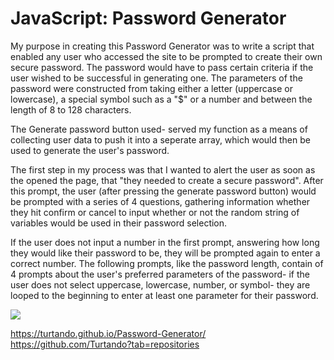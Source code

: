 # JavaScript: Password Generator

My purpose in creating this Password Generator was to write a script that enabled any user who accessed the site to be prompted to create their own secure password.
The password would have to pass certain criteria if the user wished to be successful in generating one. The parameters of the password were constructed from taking either a letter (uppercase or lowercase), a special symbol such as a "$" or a number and between the length of 8 to 128 characters.

The Generate password button used- served my function as a means of collecting user data to push it into a seperate array, which would then be used to generate the user's password.

The first step in my process was that I wanted to alert the user as soon as the opened the page, that "they needed to create a secure password". After this prompt, the user (after pressing the generate password button) would be prompted with a series of 4 questions, gathering information whether they hit confirm or cancel to input whether or not the random string of variables would be used in their password selection. 

If the user does not input a number in the first prompt, answering how long they would like their password to be, they will be prompted again to enter a correct number. The following prompts, like the password length,  contain of 4 prompts about the user's preferred parameters of the password- if the user does not select uppercase, lowercase, number, or symbol- they are looped to the beginning to enter at least one parameter for their password. 

![](./assets/password%20generator%20screencapture%203.jpg)

https://turtando.github.io/Password-Generator/
https://github.com/Turtando?tab=repositories

